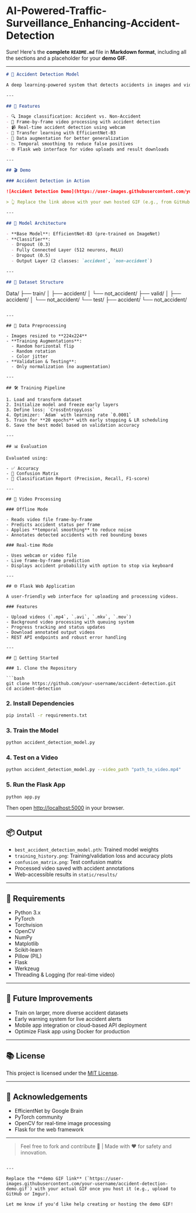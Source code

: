 # AI-Powered-Traffic-Surveillance_Enhancing-Accident-Detection
Sure! Here's the **complete `README.md`** file in **Markdown format**, including all the sections and a placeholder for your **demo GIF**.

---

```markdown
# 🚨 Accident Detection Model

A deep learning-powered system that detects accidents in images and videos using a pre-trained **EfficientNet-B3** model and a custom classifier. This project supports real-time and offline video processing and includes a **Flask web application** for easy video upload and results visualization.

---

## 📌 Features

- 🔍 Image classification: Accident vs. Non-Accident
- 🎥 Frame-by-frame video processing with accident detection
- 📹 Real-time accident detection using webcam
- 🤖 Transfer learning with EfficientNet-B3
- 🔄 Data augmentation for better generalization
- 📉 Temporal smoothing to reduce false positives
- 🌐 Flask web interface for video uploads and result downloads

---

## 🎬 Demo

### Accident Detection in Action

![Accident Detection Demo](https://user-images.githubusercontent.com/your-username/accident-detection-demo.gif)

> 👆 Replace the link above with your own hosted GIF (e.g., from GitHub or Imgur).

---

## 🧠 Model Architecture

- **Base Model**: EfficientNet-B3 (pre-trained on ImageNet)
- **Classifier**:
  - Dropout (0.3)
  - Fully Connected Layer (512 neurons, ReLU)
  - Dropout (0.5)
  - Output Layer (2 classes: `accident`, `non-accident`)

---

## 📁 Dataset Structure

```
Data/
├── train/
│   ├── accident/
│   └── not_accident/
├── valid/
│   ├── accident/
│   └── not_accident/
└── test/
    ├── accident/
    └── not_accident/
```

---

## 🧪 Data Preprocessing

- Images resized to **224x224**
- **Training Augmentations**:
  - Random horizontal flip
  - Random rotation
  - Color jitter
- **Validation & Testing**:
  - Only normalization (no augmentation)

---

## 🛠️ Training Pipeline

1. Load and transform dataset
2. Initialize model and freeze early layers
3. Define loss: `CrossEntropyLoss`
4. Optimizer: `Adam` with learning rate `0.0001`
5. Train for **20 epochs** with early stopping & LR scheduling
6. Save the best model based on validation accuracy

---

## 📊 Evaluation

Evaluated using:

- ✅ Accuracy
- 🧩 Confusion Matrix
- 📄 Classification Report (Precision, Recall, F1-score)

---

## 🎥 Video Processing

### Offline Mode

- Reads video file frame-by-frame
- Predicts accident status per frame
- Applies **temporal smoothing** to reduce noise
- Annotates detected accidents with red bounding boxes

### Real-time Mode

- Uses webcam or video file
- Live frame-by-frame prediction
- Displays accident probability with option to stop via keyboard

---

## 🌐 Flask Web Application

A user-friendly web interface for uploading and processing videos.

### Features

- Upload videos (`.mp4`, `.avi`, `.mkv`, `.mov`)
- Background video processing with queuing system
- Progress tracking and status updates
- Download annotated output videos
- REST API endpoints and robust error handling

---

## 🚀 Getting Started

### 1. Clone the Repository

```bash
git clone https://github.com/your-username/accident-detection.git
cd accident-detection
```

### 2. Install Dependencies

```bash
pip install -r requirements.txt
```

### 3. Train the Model

```bash
python accident_detection_model.py
```

### 4. Test on a Video

```bash
python accident_detection_model.py --video_path "path_to_video.mp4"
```

### 5. Run the Flask App

```bash
python app.py
```

Then open [http://localhost:5000](http://localhost:5000) in your browser.

---

## 📦 Output

- `best_accident_detection_model.pth`: Trained model weights
- `training_history.png`: Training/validation loss and accuracy plots
- `confusion_matrix.png`: Test confusion matrix
- Processed video saved with accident annotations
- Web-accessible results in `static/results/`

---

## 🧩 Requirements

- Python 3.x
- PyTorch
- Torchvision
- OpenCV
- NumPy
- Matplotlib
- Scikit-learn
- Pillow (PIL)
- Flask
- Werkzeug
- Threading & Logging (for real-time video)

---

## 🌱 Future Improvements

- Train on larger, more diverse accident datasets
- Early warning system for live accident alerts
- Mobile app integration or cloud-based API deployment
- Optimize Flask app using Docker for production

---

## 📚 License

This project is licensed under the [MIT License](LICENSE).

---

## 🙌 Acknowledgements

- EfficientNet by Google Brain
- PyTorch community
- OpenCV for real-time image processing
- Flask for the web framework

---

> Feel free to fork and contribute 🤝 | Made with ❤️ for safety and innovation.
```

---

Replace the **demo GIF link** (`https://user-images.githubusercontent.com/your-username/accident-detection-demo.gif`) with your actual GIF once you host it (e.g., upload to GitHub or Imgur).

Let me know if you'd like help creating or hosting the demo GIF!
